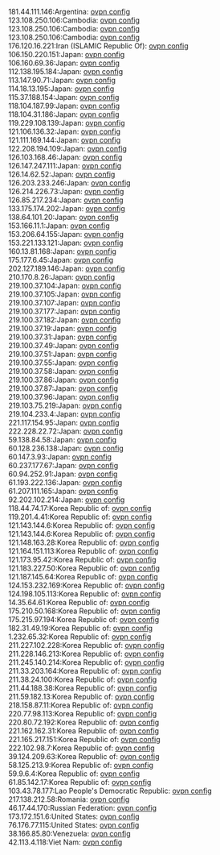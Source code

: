 181.44.111.146:Argentina: [ovpn config](vpn/181_44_111_146.ovpn)  
123.108.250.106:Cambodia: [ovpn config](vpn/123_108_250_106.ovpn)  
123.108.250.106:Cambodia: [ovpn config](vpn/123_108_250_106.ovpn)  
123.108.250.106:Cambodia: [ovpn config](vpn/123_108_250_106.ovpn)  
176.120.16.221:Iran (ISLAMIC Republic Of): [ovpn config](vpn/176_120_16_221.ovpn)  
106.150.220.151:Japan: [ovpn config](vpn/106_150_220_151.ovpn)  
106.160.69.36:Japan: [ovpn config](vpn/106_160_69_36.ovpn)  
112.138.195.184:Japan: [ovpn config](vpn/112_138_195_184.ovpn)  
113.147.90.71:Japan: [ovpn config](vpn/113_147_90_71.ovpn)  
114.18.13.195:Japan: [ovpn config](vpn/114_18_13_195.ovpn)  
115.37.188.154:Japan: [ovpn config](vpn/115_37_188_154.ovpn)  
118.104.187.99:Japan: [ovpn config](vpn/118_104_187_99.ovpn)  
118.104.31.186:Japan: [ovpn config](vpn/118_104_31_186.ovpn)  
119.229.108.139:Japan: [ovpn config](vpn/119_229_108_139.ovpn)  
121.106.136.32:Japan: [ovpn config](vpn/121_106_136_32.ovpn)  
121.111.169.144:Japan: [ovpn config](vpn/121_111_169_144.ovpn)  
122.208.194.109:Japan: [ovpn config](vpn/122_208_194_109.ovpn)  
126.103.168.46:Japan: [ovpn config](vpn/126_103_168_46.ovpn)  
126.147.247.111:Japan: [ovpn config](vpn/126_147_247_111.ovpn)  
126.14.62.52:Japan: [ovpn config](vpn/126_14_62_52.ovpn)  
126.203.233.246:Japan: [ovpn config](vpn/126_203_233_246.ovpn)  
126.214.226.73:Japan: [ovpn config](vpn/126_214_226_73.ovpn)  
126.85.217.234:Japan: [ovpn config](vpn/126_85_217_234.ovpn)  
133.175.174.202:Japan: [ovpn config](vpn/133_175_174_202.ovpn)  
138.64.101.20:Japan: [ovpn config](vpn/138_64_101_20.ovpn)  
153.166.11.1:Japan: [ovpn config](vpn/153_166_11_1.ovpn)  
153.206.64.155:Japan: [ovpn config](vpn/153_206_64_155.ovpn)  
153.221.133.121:Japan: [ovpn config](vpn/153_221_133_121.ovpn)  
160.13.81.168:Japan: [ovpn config](vpn/160_13_81_168.ovpn)  
175.177.6.45:Japan: [ovpn config](vpn/175_177_6_45.ovpn)  
202.127.189.146:Japan: [ovpn config](vpn/202_127_189_146.ovpn)  
210.170.8.26:Japan: [ovpn config](vpn/210_170_8_26.ovpn)  
219.100.37.104:Japan: [ovpn config](vpn/219_100_37_104.ovpn)  
219.100.37.105:Japan: [ovpn config](vpn/219_100_37_105.ovpn)  
219.100.37.107:Japan: [ovpn config](vpn/219_100_37_107.ovpn)  
219.100.37.177:Japan: [ovpn config](vpn/219_100_37_177.ovpn)  
219.100.37.182:Japan: [ovpn config](vpn/219_100_37_182.ovpn)  
219.100.37.19:Japan: [ovpn config](vpn/219_100_37_19.ovpn)  
219.100.37.31:Japan: [ovpn config](vpn/219_100_37_31.ovpn)  
219.100.37.49:Japan: [ovpn config](vpn/219_100_37_49.ovpn)  
219.100.37.51:Japan: [ovpn config](vpn/219_100_37_51.ovpn)  
219.100.37.55:Japan: [ovpn config](vpn/219_100_37_55.ovpn)  
219.100.37.58:Japan: [ovpn config](vpn/219_100_37_58.ovpn)  
219.100.37.86:Japan: [ovpn config](vpn/219_100_37_86.ovpn)  
219.100.37.87:Japan: [ovpn config](vpn/219_100_37_87.ovpn)  
219.100.37.96:Japan: [ovpn config](vpn/219_100_37_96.ovpn)  
219.103.75.219:Japan: [ovpn config](vpn/219_103_75_219.ovpn)  
219.104.233.4:Japan: [ovpn config](vpn/219_104_233_4.ovpn)  
221.117.154.95:Japan: [ovpn config](vpn/221_117_154_95.ovpn)  
222.228.22.72:Japan: [ovpn config](vpn/222_228_22_72.ovpn)  
59.138.84.58:Japan: [ovpn config](vpn/59_138_84_58.ovpn)  
60.128.236.138:Japan: [ovpn config](vpn/60_128_236_138.ovpn)  
60.147.3.93:Japan: [ovpn config](vpn/60_147_3_93.ovpn)  
60.237.177.67:Japan: [ovpn config](vpn/60_237_177_67.ovpn)  
60.94.252.91:Japan: [ovpn config](vpn/60_94_252_91.ovpn)  
61.193.222.136:Japan: [ovpn config](vpn/61_193_222_136.ovpn)  
61.207.111.165:Japan: [ovpn config](vpn/61_207_111_165.ovpn)  
92.202.102.214:Japan: [ovpn config](vpn/92_202_102_214.ovpn)  
118.44.74.17:Korea Republic of: [ovpn config](vpn/118_44_74_17.ovpn)  
119.201.4.41:Korea Republic of: [ovpn config](vpn/119_201_4_41.ovpn)  
121.143.144.6:Korea Republic of: [ovpn config](vpn/121_143_144_6.ovpn)  
121.143.144.6:Korea Republic of: [ovpn config](vpn/121_143_144_6.ovpn)  
121.148.163.28:Korea Republic of: [ovpn config](vpn/121_148_163_28.ovpn)  
121.164.151.113:Korea Republic of: [ovpn config](vpn/121_164_151_113.ovpn)  
121.173.95.42:Korea Republic of: [ovpn config](vpn/121_173_95_42.ovpn)  
121.183.227.50:Korea Republic of: [ovpn config](vpn/121_183_227_50.ovpn)  
121.187.145.64:Korea Republic of: [ovpn config](vpn/121_187_145_64.ovpn)  
124.153.232.169:Korea Republic of: [ovpn config](vpn/124_153_232_169.ovpn)  
124.198.105.113:Korea Republic of: [ovpn config](vpn/124_198_105_113.ovpn)  
14.35.64.61:Korea Republic of: [ovpn config](vpn/14_35_64_61.ovpn)  
175.210.50.168:Korea Republic of: [ovpn config](vpn/175_210_50_168.ovpn)  
175.215.97.194:Korea Republic of: [ovpn config](vpn/175_215_97_194.ovpn)  
182.31.49.19:Korea Republic of: [ovpn config](vpn/182_31_49_19.ovpn)  
1.232.65.32:Korea Republic of: [ovpn config](vpn/1_232_65_32.ovpn)  
211.227.102.228:Korea Republic of: [ovpn config](vpn/211_227_102_228.ovpn)  
211.228.146.213:Korea Republic of: [ovpn config](vpn/211_228_146_213.ovpn)  
211.245.140.214:Korea Republic of: [ovpn config](vpn/211_245_140_214.ovpn)  
211.33.203.164:Korea Republic of: [ovpn config](vpn/211_33_203_164.ovpn)  
211.38.24.100:Korea Republic of: [ovpn config](vpn/211_38_24_100.ovpn)  
211.44.188.38:Korea Republic of: [ovpn config](vpn/211_44_188_38.ovpn)  
211.59.182.13:Korea Republic of: [ovpn config](vpn/211_59_182_13.ovpn)  
218.158.87.11:Korea Republic of: [ovpn config](vpn/218_158_87_11.ovpn)  
220.77.98.113:Korea Republic of: [ovpn config](vpn/220_77_98_113.ovpn)  
220.80.72.192:Korea Republic of: [ovpn config](vpn/220_80_72_192.ovpn)  
221.162.162.31:Korea Republic of: [ovpn config](vpn/221_162_162_31.ovpn)  
221.165.217.151:Korea Republic of: [ovpn config](vpn/221_165_217_151.ovpn)  
222.102.98.7:Korea Republic of: [ovpn config](vpn/222_102_98_7.ovpn)  
39.124.209.63:Korea Republic of: [ovpn config](vpn/39_124_209_63.ovpn)  
58.125.213.9:Korea Republic of: [ovpn config](vpn/58_125_213_9.ovpn)  
59.9.6.4:Korea Republic of: [ovpn config](vpn/59_9_6_4.ovpn)  
61.85.142.17:Korea Republic of: [ovpn config](vpn/61_85_142_17.ovpn)  
103.43.78.177:Lao People's Democratic Republic: [ovpn config](vpn/103_43_78_177.ovpn)  
217.138.212.58:Romania: [ovpn config](vpn/217_138_212_58.ovpn)  
46.17.44.170:Russian Federation: [ovpn config](vpn/46_17_44_170.ovpn)  
173.172.151.6:United States: [ovpn config](vpn/173_172_151_6.ovpn)  
76.176.77.115:United States: [ovpn config](vpn/76_176_77_115.ovpn)  
38.166.85.80:Venezuela: [ovpn config](vpn/38_166_85_80.ovpn)  
42.113.4.118:Viet Nam: [ovpn config](vpn/42_113_4_118.ovpn)  
